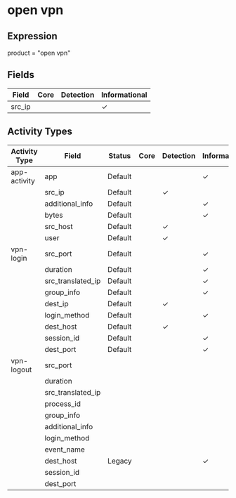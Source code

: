 open vpn
========

Expression
----------

product = "open vpn"

Fields
------

| Field  | Core | Detection | Informational |
| ------ | ---- | --------- | ------------- |
| src_ip |      |           | &#10003;      |

Activity Types
--------------

| Activity Type | Field             | Status  | Core | Detection | Informational |
| ------------- | ----------------- | ------- | ---- | --------- | ------------- |
| app-activity  | app               | Default |      |           | &#10003;      |
|               | src_ip            | Default |      | &#10003;  |               |
|               | additional_info   | Default |      |           | &#10003;      |
|               | bytes             | Default |      |           | &#10003;      |
|               | src_host          | Default |      | &#10003;  |               |
|               | user              | Default |      | &#10003;  |               |
| vpn-login     | src_port          | Default |      |           | &#10003;      |
|               | duration          | Default |      |           | &#10003;      |
|               | src_translated_ip | Default |      |           | &#10003;      |
|               | group_info        | Default |      |           | &#10003;      |
|               | dest_ip           | Default |      | &#10003;  |               |
|               | login_method      | Default |      |           | &#10003;      |
|               | dest_host         | Default |      | &#10003;  |               |
|               | session_id        | Default |      |           | &#10003;      |
|               | dest_port         | Default |      |           | &#10003;      |
| vpn-logout    | src_port          |         |      |           |               |
|               | duration          |         |      |           |               |
|               | src_translated_ip |         |      |           |               |
|               | process_id        |         |      |           |               |
|               | group_info        |         |      |           |               |
|               | additional_info   |         |      |           |               |
|               | login_method      |         |      |           |               |
|               | event_name        |         |      |           |               |
|               | dest_host         | Legacy  |      |           | &#10003;      |
|               | session_id        |         |      |           |               |
|               | dest_port         |         |      |           |               |

